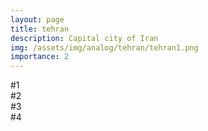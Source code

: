 ```yaml
---
layout: page
title: tehran
description: Capital city of Iran
img: /assets/img/analog/tehran/tehran1.png
importance: 2
---
```




<div class="row">
    <div class="col-sm mt-3 mt-md-0">
        <img class="img-fluid rounded z-depth-1" src="{{ '/assets/img/analog/tehran/tehran1.png' | relative_url }}" alt="" title="example image"/>
    </div>
</div>
<div class="caption">
    #1
</div>


<div class="row">
    <div class="col-sm mt-3 mt-md-0">
        <img class="img-fluid rounded z-depth-1" src="{{ '/assets/img/analog/tehran/tehran2.png' | relative_url }}" alt="" title="example image"/>
    </div>
</div>
<div class="caption">
    #2
</div>


<div class="row">
    <div class="col-sm mt-3 mt-md-0">
        <img class="img-fluid rounded z-depth-1" src="{{ '/assets/img/analog/tehran/tehran3.png' | relative_url }}" alt="" title="example image"/>
    </div>
</div>
<div class="caption">
    #3
</div>


<div class="row">
    <div class="col-sm mt-3 mt-md-0">
        <img class="img-fluid rounded z-depth-1" src="{{ '/assets/img/analog/tehran/tehran4.png' | relative_url }}" alt="" title="example image"/>
    </div>
</div>
<div class="caption">
    #4
</div>
